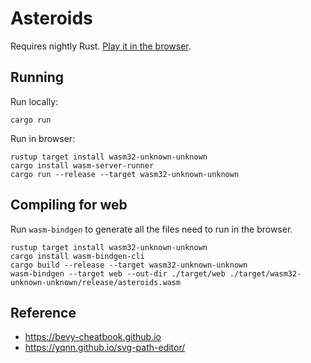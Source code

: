 # Asteroids

Requires nightly Rust. [Play it in the browser](https://deadalusai.github.io/asteroids).

## Running

Run locally:
```
cargo run
```

Run in browser:
```
rustup target install wasm32-unknown-unknown
cargo install wasm-server-runner
cargo run --release --target wasm32-unknown-unknown
```

## Compiling for web

Run `wasm-bindgen` to generate all the files need to run in the browser.

```
rustup target install wasm32-unknown-unknown
cargo install wasm-bindgen-cli
cargo build --release --target wasm32-unknown-unknown
wasm-bindgen --target web --out-dir ./target/web ./target/wasm32-unknown-unknown/release/asteroids.wasm
```

## Reference

- https://bevy-cheatbook.github.io
- https://yqnn.github.io/svg-path-editor/
